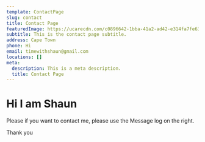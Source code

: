 ```yaml
---
template: ContactPage
slug: contact
title: Contact Page
featuredImage: https://ucarecdn.com/c0896642-1bba-41a2-ad42-e314fa7fe63c/
subtitle: This is the contact page subtitle.
address: Cape Town
phone: Hi
email: timewithshaun@gmail.com
locations: []
meta:
  description: This is a meta description.
  title: Contact Page
---
```

# Hi I am Shaun

Please if you want to contact me, please use the Message log on the right.

Thank you